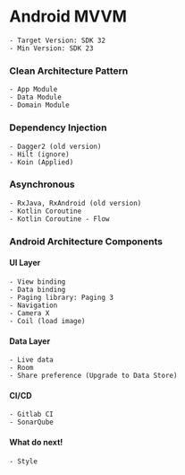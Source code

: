 # Android MVVM
    - Target Version: SDK 32
    - Min Version: SDK 23
### Clean Architecture Pattern
    - App Module
    - Data Module
    - Domain Module 

### Dependency Injection
    - Dagger2 (old version)
    - Hilt (ignore)
    - Koin (Applied)

### Asynchronous
    - RxJava, RxAndroid (old version)
    - Kotlin Coroutine
    - Kotlin Coroutine - Flow

### Android Architecture Components
#### UI Layer
    - View binding
    - Data binding
    - Paging library: Paging 3
    - Navigation
    - Camera X
    - Coil (load image)

#### Data Layer
    - Live data
    - Room
    - Share preference (Upgrade to Data Store)

#### CI/CD
    - Gitlab CI
    - SonarQube

#### What do next!
    - Style
